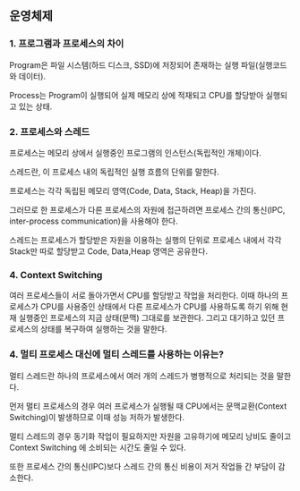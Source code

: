 ## 운영체제

### 1. 프로그램과 프로세스의 차이

Program은 파일 시스템(하드 디스크, SSD)에 저장되어 존재하는 실행 파일(실행코드와 데이터).

Process는 Program이 실행되어 실제 메모리 상에 적재되고 CPU를 할당받아 실행되고 있는 상태.


### 2. 프로세스와 스레드

프로세스는 메모리 상에서 실행중인 프로그램의 인스턴스(독립적인 개체)이다.

스레드란,  이 프로세스 내의 독립적인 실행 흐름의 단위를 말한다.


프로세스는 각각 독립된 메모리 영역(Code, Data, Stack, Heap)을 가진다.

그러므로 한 프로세스가 다른 프로세스의 자원에 접근하려면 프로세스 간의 통신(IPC, inter-process communication)을 사용해야 한다.

스레드는 프로세스가 할당받은 자원을 이용하는 실행의 단위로 
프로세스 내에서 각각 Stack만 따로 할당받고 Code, Data,Heap 영역은 공유한다.

### 4. Context Switching
여러 프로세스들이 서로 돌아가면서 CPU를 할당받고 작업을 처리한다.
이때 하나의 프로세스가 CPU를 사용중인 상태에서 다른 프로세스가 CPU를 사용하도록 하기 위해
현재 실행중인 프로세스의 지금 상태(문맥) 그대로를 보관한다.
그리고 대기하고 있던 프로세스의 상태를 복구하여 실행하는 것을 말한다.

### 4. 멀티 프로세스 대신에 멀티 스레드를 사용하는 이유는?
멀티 스레드란 하나의 프로세스에서 여러 개의 스레드가 병행적으로 처리되는 것을 말한다.

먼저 멀티 프로세스의 경우 여러 프로세스가 실행될 때 CPU에서는 문맥교환(Context Switching)이 발생하므로 이때 성능 저하가 발생한다.

멀티 스레드의 경우 동기화 작업이 필요하지만 자원을 고유하기에
메모리 낭비도 줄이고 Context Switching 에 소비되는 시간도 줄일 수 있다.

또한 프로세스 간의 통신(IPC)보다 스레드 간의 통신 비용이 저거 작업들 간 부담이 감소한다.

